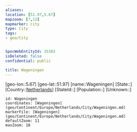 ```yaml
---
aliases: 
location: [51.97,5.67]
mapzoom: [7,12] 
mapmarker: city 
type: City
tags:
- geo/City


SpocWebEntityId: 35383
isDeleted: false
confidential: public

title: Wageningen
---
```

[geo-lon::5.67]
[geo-lat::51.97]
[name::Wageningen]
[State::]
[Country::[Netherlands](geo/Continent/Europe/Netherlands.md)]
[StateId::]
[Population::]
[Unknown::]


```leaflet
id: Wageningen
coordinates: [Wageningen](geo/Continent/Europe/Netherlands/City/Wageningen.md)
markerFile: [Wageningen](geo/Continent/Europe/Netherlands/City/Wageningen.md)
defaultZoom: 11 
maxZoom: 18
```


